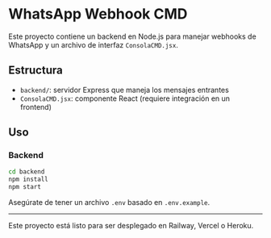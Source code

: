 # WhatsApp Webhook CMD

Este proyecto contiene un backend en Node.js para manejar webhooks de WhatsApp y un archivo de interfaz `ConsolaCMD.jsx`.

## Estructura

- `backend/`: servidor Express que maneja los mensajes entrantes
- `ConsolaCMD.jsx`: componente React (requiere integración en un frontend)

## Uso

### Backend

```bash
cd backend
npm install
npm start
```

Asegúrate de tener un archivo `.env` basado en `.env.example`.

---

Este proyecto está listo para ser desplegado en Railway, Vercel o Heroku.